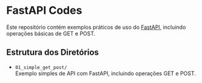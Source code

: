 # FastAPI Codes

Este repositório contém exemplos práticos de uso do [FastAPI](https://fastapi.tiangolo.com/), incluindo operações básicas de GET e POST.

## Estrutura dos Diretórios

- `01_simple_get_post/`  
  Exemplo simples de API com FastAPI, incluindo operações GET e POST.